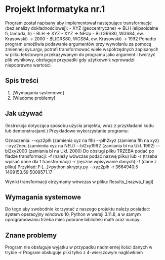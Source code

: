 # Projekt Informatyka nr.1

Program został napisany aby implementował następujące transformacje (bez analizy dokładnościowej):
    - XYZ (geocentryczne) -> BLH (elipsoidalne fi, lambda, h)
    - BLH -> XYZ 
    - XYZ -> NEUp 
    - BL(GRS80, WGS84, ew. Krasowski) -> 2000 
    - BL(GRS80, WGS84, ew. Krasowski) -> 1992 
Ponadto program umożliwia podawanie argumentów przy wywołaniu za pomocą zmiennej sys.argv,
potrafi transformować wiele współrzędnych zapisanych w pliku tekstowym przekazywanym do programu jako argument 
i tworzyć plik wynikowy, obsługuje przypadki gdy użytkownik wprowadzi niepoprawne wartości.

## Spis treści


1. [Wymagania systemowe]
2. [Wiadome problemy]




## Jak używać

(Instrukcja dotycząca sposobu użycia projektu, wraz z przykładami kodu lub demonstracjami.) Przykładowe wykorzystanie programu:

Oznaczenia: 
--xyz2plh (zamienia xyz na flh)
--plh2xyz (zamiena flh na xyz)
--xyz2neu (zamieniia xyz na NEU)
--bl2xy1992 (zamiania bl na Ukł. 1992)
--bl2xy2000 (zamiania bl na Ukł. 2000)
Do obsługi pliku TRZEBA podać po fladze transformacji: -f (należy wówczas podać nazwę pliku) lub -r (trzeba wpisać dane dla 1 transformacji)
	-r (ręczne wpisywanie danych)
	-f (dane z pliku)
Przykład:
F:\[...]>python skrypty.py --xyz2plh -r 3664940.5 1409153.59 5009571.17

Wyniki transformacji otrzymamy wówczas w pliku: Results_[nazwa_flagi]

## Wymagania systemowe

Do tego aby swobodnie korzystać z naszego projektu należy posiadać: system operacyjny windows 10, Python w wersji 3.11.8, a w samym oprogramowaniu trzeba mieć pobrane biblioteki math oraz numpy.

## Znane problemy
Program nie obsługuje wyjątku w przypadku nadmiernej ilości danych w trybie -r
Program obsługuje pliki tylko z 4-wierszowym nagłówkiem


